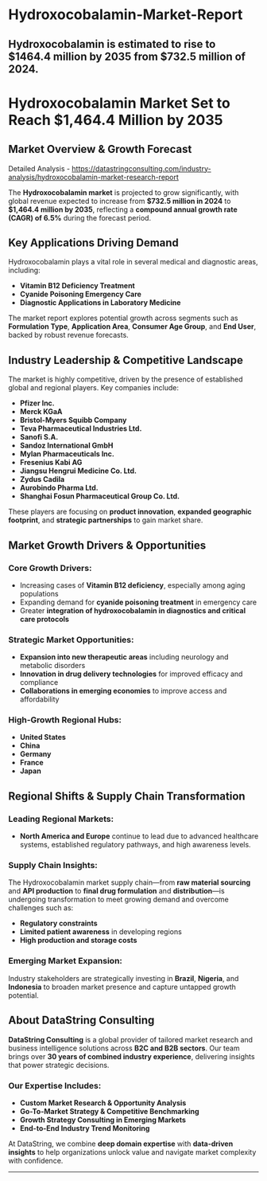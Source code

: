 # Hydroxocobalamin-Market-Report
Hydroxocobalamin is estimated to rise to $1464.4 million by 2035 from $732.5 million of 2024.
---

# **Hydroxocobalamin Market Set to Reach \$1,464.4 Million by 2035**

## **Market Overview & Growth Forecast**

Detailed Analysis - https://datastringconsulting.com/industry-analysis/hydroxocobalamin-market-research-report

The **Hydroxocobalamin market** is projected to grow significantly, with global revenue expected to increase from **\$732.5 million in 2024** to **\$1,464.4 million by 2035**, reflecting a **compound annual growth rate (CAGR) of 6.5%** during the forecast period.

## **Key Applications Driving Demand**

Hydroxocobalamin plays a vital role in several medical and diagnostic areas, including:

* **Vitamin B12 Deficiency Treatment**
* **Cyanide Poisoning Emergency Care**
* **Diagnostic Applications in Laboratory Medicine**

The market report explores potential growth across segments such as **Formulation Type**, **Application Area**, **Consumer Age Group**, and **End User**, backed by robust revenue forecasts.

## **Industry Leadership & Competitive Landscape**

The market is highly competitive, driven by the presence of established global and regional players. Key companies include:

* **Pfizer Inc.**
* **Merck KGaA**
* **Bristol-Myers Squibb Company**
* **Teva Pharmaceutical Industries Ltd.**
* **Sanofi S.A.**
* **Sandoz International GmbH**
* **Mylan Pharmaceuticals Inc.**
* **Fresenius Kabi AG**
* **Jiangsu Hengrui Medicine Co. Ltd.**
* **Zydus Cadila**
* **Aurobindo Pharma Ltd.**
* **Shanghai Fosun Pharmaceutical Group Co. Ltd.**

These players are focusing on **product innovation**, **expanded geographic footprint**, and **strategic partnerships** to gain market share.

## **Market Growth Drivers & Opportunities**

### **Core Growth Drivers:**

* Increasing cases of **Vitamin B12 deficiency**, especially among aging populations
* Expanding demand for **cyanide poisoning treatment** in emergency care
* Greater **integration of hydroxocobalamin in diagnostics and critical care protocols**

### **Strategic Market Opportunities:**

* **Expansion into new therapeutic areas** including neurology and metabolic disorders
* **Innovation in drug delivery technologies** for improved efficacy and compliance
* **Collaborations in emerging economies** to improve access and affordability

### **High-Growth Regional Hubs:**

* **United States**
* **China**
* **Germany**
* **France**
* **Japan**

## **Regional Shifts & Supply Chain Transformation**

### **Leading Regional Markets:**

* **North America and Europe** continue to lead due to advanced healthcare systems, established regulatory pathways, and high awareness levels.

### **Supply Chain Insights:**

The Hydroxocobalamin market supply chain—from **raw material sourcing** and **API production** to **final drug formulation** and **distribution**—is undergoing transformation to meet growing demand and overcome challenges such as:

* **Regulatory constraints**
* **Limited patient awareness** in developing regions
* **High production and storage costs**

### **Emerging Market Expansion:**

Industry stakeholders are strategically investing in **Brazil**, **Nigeria**, and **Indonesia** to broaden market presence and capture untapped growth potential.

## **About DataString Consulting**

**DataString Consulting** is a global provider of tailored market research and business intelligence solutions across **B2C and B2B sectors**. Our team brings over **30 years of combined industry experience**, delivering insights that power strategic decisions.

### **Our Expertise Includes:**

* **Custom Market Research & Opportunity Analysis**
* **Go-To-Market Strategy & Competitive Benchmarking**
* **Growth Strategy Consulting in Emerging Markets**
* **End-to-End Industry Trend Monitoring**

At DataString, we combine **deep domain expertise** with **data-driven insights** to help organizations unlock value and navigate market complexity with confidence.

---
